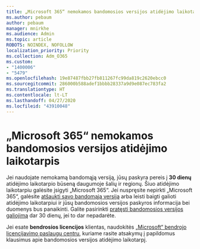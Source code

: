 ```yaml
---
title: „Microsoft 365“ nemokamos bandomosios versijos atidėjimo laikotarpis
ms.author: pebaum
author: pebaum
manager: mnirkhe
ms.audience: Admin
ms.topic: article
ROBOTS: NOINDEX, NOFOLLOW
localization_priority: Priority
ms.collection: Adm_O365
ms.custom:
- "1400006"
- "5479"
ms.openlocfilehash: 19e87487fbb27fb811267fc99da819c2620ebcc0
ms.sourcegitcommit: 286000b588adef1bbbb28337a9d9e087ec783fa2
ms.translationtype: HT
ms.contentlocale: lt-LT
ms.lasthandoff: 04/27/2020
ms.locfileid: "43910048"
---
```

# <a name="grace-period-for-microsoft-365-free-trial"></a>„Microsoft 365“ nemokamos bandomosios versijos atidėjimo laikotarpis

Jei naudojate nemokamą bandomąją versiją, jūsų paskyra pereis į **30 dienų** atidėjimo laikotarpio būseną daugumoje šalių ir regionų. Šiuo atidėjimo laikotarpiu galėsite įsigyti „Microsoft 365“. Jei nuspręsite nepirkti „Microsoft 365“, galėsite [atšaukti savo bandomąją versiją](https://docs.microsoft.com/microsoft-365/commerce/subscriptions/cancel-your-subscription?view=o365-worldwide) arba leisti baigti galioti atidėjimo laikotarpiui ir jūsų bandomosios versijos paskyros informacija bei duomenys bus panaikinti. Galite pasirinkti [pratęsti bandomosios versijos galiojimą](https://docs.microsoft.com/microsoft-365/commerce/extend-your-trial) dar 30 dienų, jei to dar nepadarėte.

Jei esate **bendrosios licencijos** klientas, naudokitės [„Microsoft“ bendrojo licencijavimo paslaugų centru](https://support.microsoft.com/help/4471406/how-to-contact-the-microsoft-volume-licensing-service-center), kuriame rasite atsakymų į papildomus klausimus apie bandomosios versijos atidėjimo laikotarpį.
